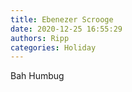 ```yaml
---
title: Ebenezer Scrooge
date: 2020-12-25 16:55:29
authors: Ripp
categories: Holiday
---
```


 Bah Humbug